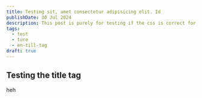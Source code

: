 ```yaml
---
title: Testing sit, amet consectetur adipisicing elit. Id
publishDate: 30 Jul 2024
description: This post is purely for testing if the css is correct for the title on the page
tags:
  - test
  - ture
  - en-till-tag
draft: true
---
```

## Testing the title tag

heh
